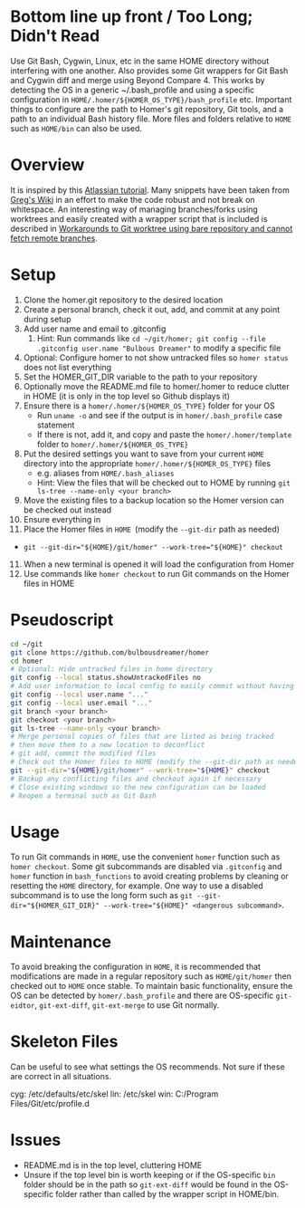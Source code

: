 # Bottom line up front / Too Long; Didn't Read

Use Git Bash, Cygwin, Linux, etc in the same HOME directory without interfering with one another. Also provides some Git wrappers for Git Bash and Cygwin diff and merge using Beyond Compare 4. This works by detecting the OS in a generic ~/.bash_profile and using a specific configuration in `HOME/.homer/${HOMER_OS_TYPE}/bash_profile` etc. Important things to configure are the path to Homer's git repository, Git tools, and a path to an individual Bash history file. More files and folders relative to `HOME` such as `HOME/bin` can also be used.

# Overview

It is inspired by this [Atlassian tutorial](https://www.atlassian.com/git/tutorials/homer). Many snippets have been taken from [Greg's Wiki](https://mywiki.wooledge.org/) in an effort to make the code robust and not break on whitespace. An interesting way of managing branches/forks using worktrees and easily created with a wrapper script that is included is described in [Workarounds to Git worktree using bare repository and cannot fetch remote branches](https://morgan.cugerone.com/blog/workarounds-to-git-worktree-using-bare-repository-and-cannot-fetch-remote-branches/).

# Setup

1. Clone the homer.git repository to the desired location
2. Create a personal branch, check it out, add, and commit at any point during setup
3. Add user name and email to .gitconfig
   1. Hint: Run commands like `cd ~/git/homer; git config --file .gitconfig user.name "Bulbous Dreamer"` to modify a specific file
4. Optional: Configure homer to not show untracked files so `homer status` does not list everything
5. Set the HOMER_GIT_DIR variable to the path to your repository
6. Optionally move the README.md file to homer/.homer to reduce clutter in HOME (it is only in the top level so Github displays it)
7. Ensure there is a `homer/.homer/${HOMER_OS_TYPE}` folder for your OS
   * Run `uname -o` and see if the output is in `homer/.bash_profile` case statement
   * If there is not, add it, and copy and paste the `homer/.homer/template` folder to `homer/.homer/${HOMER_OS_TYPE}`
8. Put the desired settings you want to save from your current `HOME` directory into the appropriate `homer/.homer/${HOMER_OS_TYPE}` files
   * e.g. aliases from `HOME/.bash_aliases`
   * Hint: View the files that will be checked out to HOME by running `git ls-tree --name-only <your branch>`
9.  Move the existing files to a backup location so the Homer version can be checked out instead
10. Ensure everything in 
11. Place the Homer files in `HOME `(modify the `--git-dir` path as needed)
   * `git --git-dir="${HOME}/git/homer" --work-tree="${HOME}" checkout`
11. When a new terminal is opened it will load the configuration from Homer
12. Use commands like `homer checkout` to run Git commands on the Homer files in HOME

# Pseudoscript

```bash
cd ~/git
git clone https://github.com/bulbousdreamer/homer
cd homer
# Optional: Hide untracked files in home directory
git config --local status.showUntrackedFiles no
# Add user information to local config to easily commit without having user name and email in ~/.gitconfig
git config --local user.name "..."
git config --local user.email "..."
git branch <your branch>
git checkout <your branch>
git ls-tree --name-only <your branch>
# Merge personal copies of files that are listed as being tracked
# then move them to a new location to deconflict
# git add, commit the modified files
# Check out the Homer files to HOME (modify the --git-dir path as needed)
git --git-dir="${HOME}/git/homer" --work-tree="${HOME}" checkout
# Backup any conflicting files and checkout again if necessary
# Close existing windows so the new configuration can be loaded
# Reopen a terminal such as Git Bash
```

# Usage

To run Git commands in `HOME`, use the convenient `homer` function such as `homer checkout`. Some git subcommands are disabled via `.gitconfig` and `homer` function in `bash_functions` to avoid creating problems by cleaning or resetting the `HOME` directory, for example. One way to use a disabled subcommand is to use the long form such as `git --git-dir="${HOMER_GIT_DIR}" --work-tree="${HOME}" <dangerous subcommand>`.

# Maintenance

To avoid breaking the configuration in `HOME`, it is recommended that modifications are made in a regular repository such as `HOME/git/homer` then checked out to `HOME` once stable. To maintain basic functionality, ensure the OS can be detected by `homer/.bash_profile` and there are OS-specific `git-eidtor`, `git-ext-diff`, `git-ext-merge` to use Git normally.

# Skeleton Files

Can be useful to see what settings the OS recommends. Not sure if these are correct in all situations.

cyg:  /etc/defaults/etc/skel
lin: /etc/skel
win: C:/Program Files/Git/etc/profile.d

# Issues

* README.md is in the top level, cluttering HOME
* Unsure if the top level bin is worth keeping or if the OS-specific `bin` folder should be in the path so `git-ext-diff` would be found in the OS-specific folder rather than called by the wrapper script in HOME/bin.

